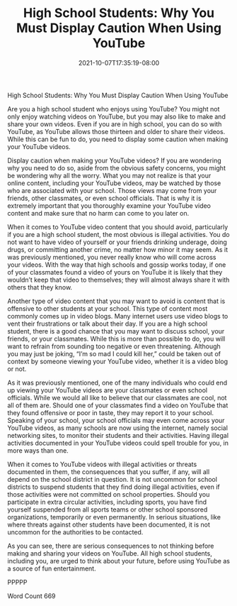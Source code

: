 ﻿---
title: "High School Students:  Why You Must Display Caution When Using YouTube"
date: 2021-10-07T17:35:19-08:00
description: "YouTube Tips for Web Success"
featured_image: "/images/YouTube.jpg"
tags: ["YouTube"]
---

High School Students:  Why You Must Display Caution When Using YouTube 

Are you a high school student who enjoys using YouTube?  You might not only enjoy watching videos on YouTube, but you may also like to make and share your own videos.  Even if you are in high school, you can do so with YouTube, as YouTube allows those thirteen and older to share their videos.  While this can be fun to do, you need to display some caution when making your YouTube videos.  

Display caution when making your YouTube videos?  If you are wondering why you need to do so, aside from the obvious safety concerns, you might be wondering why all the worry.  What you may not realize is that your online content, including your YouTube videos, may be watched by those who are associated with your school.  Those views may come from your friends, other classmates, or even school officials.  That is why it is extremely important that you thoroughly examine your YouTube video content and make sure that no harm can come to you later on.

When it comes to YouTube video content that you should avoid, particularly if you are a high school student, the most obvious is illegal activities.  You do not want to have video of yourself or your friends drinking underage, doing drugs, or committing another crime, no matter how minor it may seem.  As it was previously mentioned, you never really know who will come across your videos. With the way that high schools and gossip works today, if one of your classmates found a video of yours on YouTube it is likely that they wouldn’t keep that video to themselves; they will almost always share it with others that they know.

Another type of video content that you may want to avoid is content that is offensive to other students at your school. This type of content most commonly comes up in video blogs.  Many internet users use video blogs to vent their frustrations or talk about their day.  If you are a high school student, there is a good chance that you may want to discuss school, your friends, or your classmates.  While this is more than possible to do, you will want to refrain from sounding too negative or even threatening.  Although you may just be joking, “I’m so mad I could kill her,” could be taken out of context by someone viewing your YouTube video, whether it is a video blog or not.

As it was previously mentioned, one of the many individuals who could end up viewing your YouTube videos are your classmates or even school officials.  While we would all like to believe that our classmates are cool, not all of them are.  Should one of your classmates find a video on YouTube that they found offensive or poor in taste, they may report it to your school.  Speaking of your school, your school officials may even come across your YouTube videos, as many schools are now using the internet, namely social networking sites, to monitor their students and their activities.  Having illegal activities documented in your YouTube videos could spell trouble for you, in more ways than one.

When it comes to YouTube videos with illegal activities or threats documented in them, the consequences that you suffer, if any, will all depend on the school district in question.  It is not uncommon for school districts to suspend students that they find doing illegal activities, even if those activities were not committed on school properties.  Should you participate in extra circular activities, including sports, you have find yourself suspended from all sports teams or other school sponsored organizations, temporarily or even permanently.  In serious situations, like where threats against other students have been documented, it is not uncommon for the authorities to be contacted.

As you can see, there are serious consequences to not thinking before making and sharing your videos on YouTube.  All high school students, including you, are urged to think about your future, before using YouTube as a source of fun entertainment.

PPPPP

Word Count 669



